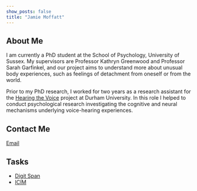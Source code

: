 ```yaml
---
show_posts: false
title: "Jamie Moffatt"
---
```

## About Me
I am currently a PhD student at the School of Psychology, University of Sussex. My supervisors are Professor Kathryn Greenwood and Professor Sarah Garfinkel, and our project aims to understand more about unusual body experiences, such as feelings of detachment from oneself or from the world.

Prior to my PhD research, I worked for two years as a research assistant for the <a href="https://hearingthevoice.org/">Hearing the Voice</a> project at Durham University. In this role I helped to conduct psychological research investigating the cognitive and neural mechanisms underlying voice-hearing experiences.

## Contact Me

<a class="icon-twitter social-button borderless" href="http://twitter.com/JAMoffatt"></a>
<a href="mailto:jamie.moffatt@sussex.ac.uk">Email</a>

## Tasks

<ul>
<li><a href = "/digit_span">Digit Span</a></li>
<li><a href = "/icim">ICIM</a></li>
</ul>
